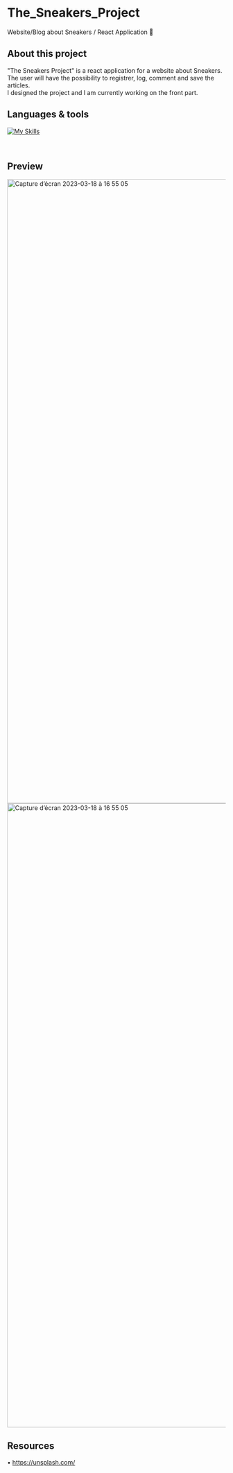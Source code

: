 # The_Sneakers_Project 
Website/Blog about Sneakers / React Application 👟

## About this project

"The Sneakers Project" is a react application for a website about Sneakers.
<br />
The user will have the possibility to registrer, log, comment and save the articles.
<br />
I designed the project and I am currently working on the front part.
<br />

## Languages & tools

[![My Skills](https://skillicons.dev/icons?i=react,tailwind,vite,js,nodejs,html,css,vscode,ai,figma,github,git)](https://skillicons.dev)

<br />

## Preview

<img width="1440" alt="Capture d’écran 2023-03-18 à 16 55 05" src="(https://user-images.githubusercontent.com/102388803/229343708-834ef854-3329-4ab2-ad0c-3e1d4914c7f0.jpg">

<br />

<img width="1440" alt="Capture d’écran 2023-03-18 à 16 55 05" src="(https://user-images.githubusercontent.com/102388803/229343708-834ef854-3329-4ab2-ad0c-3e1d4914c7f0.jpg">


<br />


## Resources 

• https://unsplash.com/
